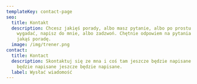 ```yaml
---
templateKey: contact-page
seo:
  title: Kontakt
  description: Chcesz jakięś porady, albo masz pytanie, albo po prostu chcesz się
    wygadać, napisz do mnie, albo zadzwoń. Chętnie odpowiem na pytania albo dam
    jakąś poradę.
  image: /img/trener.png
contact:
  title: Kontact
  description: Skontaktuj się ze mna i coś tam jeszcze będzie napisane jeszcze
    będzie napisane jeszcze będzie napisane.
  label: Wysłać wiadomość
---
```

